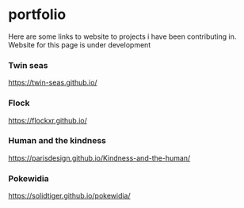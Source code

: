 # portfolio
Here are some links to website to projects i have been contributing in. Website for this page is under development
### Twin seas
https://twin-seas.github.io/

### Flock
https://flockxr.github.io/

### Human and the kindness
https://parisdesign.github.io/Kindness-and-the-human/

### Pokewidia
https://solidtiger.github.io/pokewidia/




